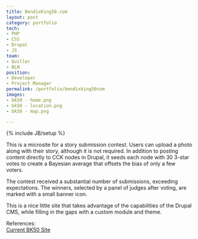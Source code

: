 ```yaml
---
title: BendixKing50.com
layout: post
category: portfolio
tech:
- PHP
- CSS
- Drupal
- JS
team:
- Quiller
- BLN
position:
- Developer
- Project Manager
permalink: /portfolio/bendixking50com
images:
- bk50 - home.png
- bk50 - location.png
- bk50 - map.png

---
```

{% include JB/setup %}
<div id="node-33" class="node node-portfolio node-promoted">
  <div class="content clearfix">
    <div class="field field-name-body field-type-text-with-summary field-label-hidden"><div class="field-items"><div class="field-item even"><p>This is a microsite for a story submission contest. Users can upload a photo along with their story, although it is not required. In addition to posting content directly to CCK nodes in Drupal, it seeds each node with 30 3-star votes to create a Bayesian average that offsets the bias of only a few voters.</p>
<p>The contest received a substantial number of submissions, exceeding expectations. The winners, selected by a panel of judges after voting, are marked with a small banner icon.</p>
<p>This is a nice little site that takes advantage of the capabilities of the Drupal CMS, while filling in the gaps with a custom module and theme.</p>
</div></div></div><div class="field field-name-field-reference field-type-link-field field-label-above"><div class="field-label">References:&nbsp;</div><div class="field-items"><div class="field-item even"><a href="http://bendixking50.com/" rel="nofollow">Current BK50 Site</a></div></div></div>  </div>
</div>
